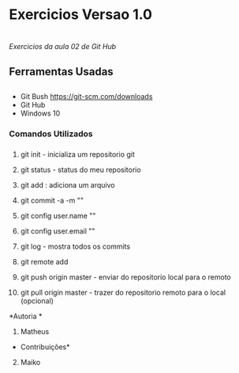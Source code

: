 # Exercicios Versao 1.0 <h1>
*Exercicios da aula 02 de Git Hub*


## Ferramentas Usadas <h2>
* Git Bush <https://git-scm.com/downloads>
* Git Hub
* Windows 10

### Comandos Utilizados <h3>
1. git init - inicializa um repositorio git

2. git status - status do meu repositorio

3. git add <nome do arquivo>: adiciona um arquivo

4. git commit -a -m "<mensagem clara>"

5. git config user.name "<seu nome>"

6. git config user.email "<seu e-mail>"

7. git log - mostra todos os commits

8. git remote add <nome do repositorio> <url do repositorio>

9. git push origin master - enviar do repositorio local para o remoto

10. git pull origin master - trazer do repositorio remoto para o local (opcional)



*Autoria *
1. Matheus 
* Contribuições*
2. Maiko
